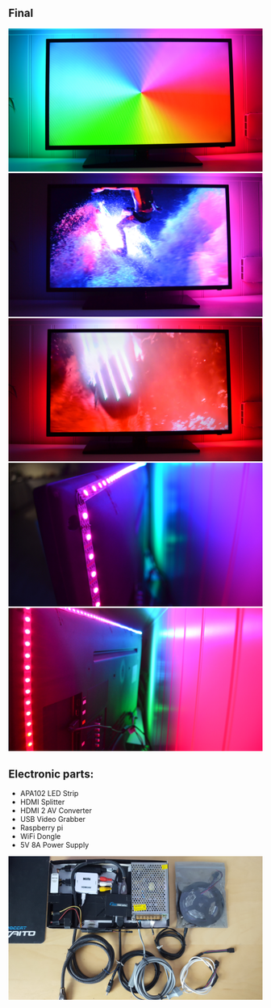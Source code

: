 ## Final 
![autocad](https://github.com/ArtiomBoo/RaspberryPi-ambilight/blob/master/images/1.jpg)
![autocad](https://github.com/ArtiomBoo/RaspberryPi-ambilight/blob/master/images/2.jpg)
![autocad](https://github.com/ArtiomBoo/RaspberryPi-ambilight/blob/master/images/3.jpg)
![autocad](https://github.com/ArtiomBoo/RaspberryPi-ambilight/blob/master/images/4.jpg)
![autocad](https://github.com/ArtiomBoo/RaspberryPi-ambilight/blob/master/images/5.jpg)

## Electronic parts:
- APA102 LED Strip
- HDMI Splitter
- HDMI 2 AV Converter
- USB Video Grabber
- Raspberry pi
- WiFi Dongle
- 5V 8A Power Supply

![autocad](https://github.com/ArtiomBoo/RaspberryPi-ambilight/blob/master/images/20170318_112927.jpg)
